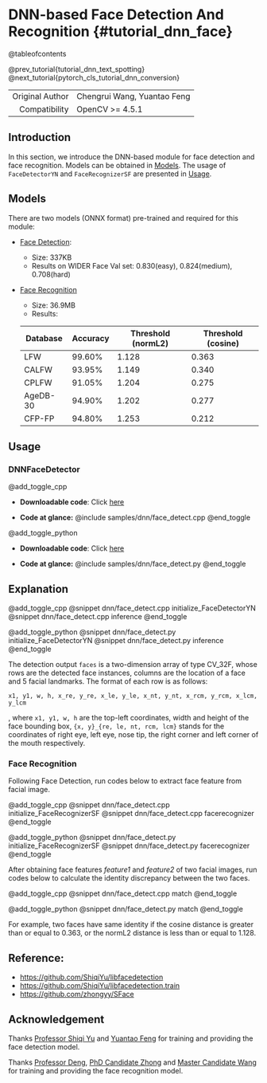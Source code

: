 # DNN-based Face Detection And Recognition {#tutorial_dnn_face}

@tableofcontents

@prev_tutorial{tutorial_dnn_text_spotting}
@next_tutorial{pytorch_cls_tutorial_dnn_conversion}

| | |
| -: | :- |
| Original Author | Chengrui Wang, Yuantao Feng |
| Compatibility | OpenCV >= 4.5.1 |

## Introduction

In this section, we introduce the DNN-based module for face detection and face recognition. Models can be obtained in [Models](#Models). The usage of `FaceDetectorYN` and `FaceRecognizerSF` are presented in [Usage](#Usage).

## Models

There are two models (ONNX format) pre-trained and required for this module:
- [Face Detection](https://github.com/ShiqiYu/libfacedetection.train/tree/master/tasks/task1/onnx):
    - Size: 337KB
    - Results on WIDER Face Val set: 0.830(easy), 0.824(medium), 0.708(hard)
- [Face Recognition](https://drive.google.com/file/d/1ClK9WiB492c5OZFKveF3XiHCejoOxINW/view?usp=sharing)
    - Size: 36.9MB
    - Results:

    | Database | Accuracy | Threshold (normL2) | Threshold (cosine) |
    | -------- | -------- | ------------------ | ------------------ |
    | LFW      | 99.60%   | 1.128              | 0.363              |
    | CALFW    | 93.95%   | 1.149              | 0.340              |
    | CPLFW    | 91.05%   | 1.204              | 0.275              |
    | AgeDB-30 | 94.90%   | 1.202              | 0.277              |
    | CFP-FP   | 94.80%   | 1.253              | 0.212              |

## Usage

### DNNFaceDetector

@add_toggle_cpp
-   **Downloadable code**: Click
    [here](https://github.com/opencv/opencv/tree/4.x/samples/dnn/face_detect.cpp)

-   **Code at glance:**
    @include samples/dnn/face_detect.cpp
@end_toggle

@add_toggle_python
-   **Downloadable code**: Click
    [here](https://github.com/opencv/opencv/tree/4.x/samples/dnn/face_detect.py)

-   **Code at glance:**
    @include samples/dnn/face_detect.py
@end_toggle

Explanation
-----------

@add_toggle_cpp
@snippet dnn/face_detect.cpp initialize_FaceDetectorYN
@snippet dnn/face_detect.cpp inference
@end_toggle

@add_toggle_python
@snippet dnn/face_detect.py initialize_FaceDetectorYN
@snippet dnn/face_detect.py inference
@end_toggle

The detection output `faces` is a two-dimension array of type CV_32F, whose rows are the detected face instances, columns are the location of a face and 5 facial landmarks. The format of each row is as follows:

```
x1, y1, w, h, x_re, y_re, x_le, y_le, x_nt, y_nt, x_rcm, y_rcm, x_lcm, y_lcm
```
, where `x1, y1, w, h` are the top-left coordinates, width and height of the face bounding box, `{x, y}_{re, le, nt, rcm, lcm}` stands for the coordinates of right eye, left eye, nose tip, the right corner and left corner of the mouth respectively.


### Face Recognition

Following Face Detection, run codes below to extract face feature from facial image.

@add_toggle_cpp
@snippet dnn/face_detect.cpp initialize_FaceRecognizerSF
@snippet dnn/face_detect.cpp facerecognizer
@end_toggle

@add_toggle_python
@snippet dnn/face_detect.py initialize_FaceRecognizerSF
@snippet dnn/face_detect.py facerecognizer
@end_toggle

After obtaining face features *feature1* and *feature2* of two facial images, run codes below to calculate the identity discrepancy between the two faces.

@add_toggle_cpp
@snippet dnn/face_detect.cpp match
@end_toggle

@add_toggle_python
@snippet dnn/face_detect.py match
@end_toggle

For example, two faces have same identity if the cosine distance is greater than or equal to 0.363, or the normL2 distance is less than or equal to 1.128.

## Reference:

- https://github.com/ShiqiYu/libfacedetection
- https://github.com/ShiqiYu/libfacedetection.train
- https://github.com/zhongyy/SFace

## Acknowledgement

Thanks [Professor Shiqi Yu](https://github.com/ShiqiYu/) and [Yuantao Feng](https://github.com/fengyuentau) for training and providing the face detection model.

Thanks [Professor Deng](http://www.whdeng.cn/), [PhD Candidate Zhong](https://github.com/zhongyy/) and [Master Candidate Wang](https://github.com/crywang/) for training and providing the face recognition model.
